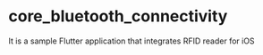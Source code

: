 # core_bluetooth_connectivity
It is a sample Flutter application that integrates RFID reader for iOS

